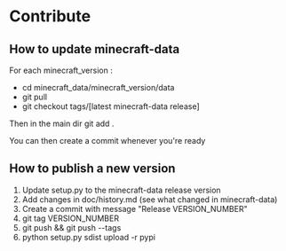 # Contribute

## How to update minecraft-data

For each minecraft_version :
* cd minecraft_data/minecraft_version/data
* git pull
* git checkout tags/[latest minecraft-data release]

Then in the main dir git add .

You can then create a commit whenever you're ready

## How to publish a new version

1. Update setup.py to the minecraft-data release version
2. Add changes in doc/history.md (see what changed in minecraft-data)
3. Create a commit with message "Release VERSION_NUMBER"
4. git tag VERSION_NUMBER
5. git push && git push --tags
6. python setup.py sdist upload -r pypi
